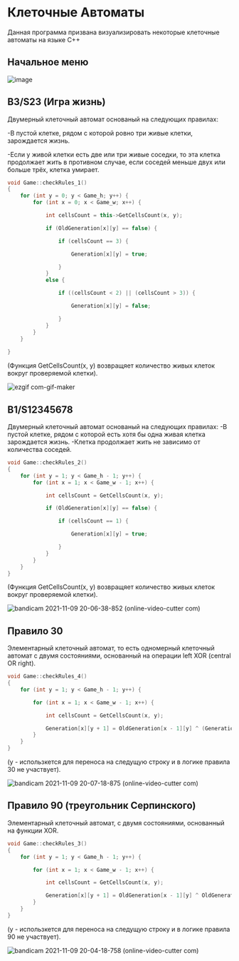# Клеточные Автоматы
Данная программа призвана визуализировать некоторые клеточные автоматы на языке С++

## Начальное меню
![image](https://user-images.githubusercontent.com/52111046/140954448-9d1647b4-acad-4b0a-96e7-6c3f995c0346.png)

## B3/S23 (Игра жизнь)
Двумерный клеточный автомат основаный на следующих правилах:

-В пустой клетке, рядом с которой ровно три живые клетки, зарождается жизнь.

-Если у живой клетки есть две или три живые соседки, то эта клетка продолжает жить в противном случае, если соседей меньше двух или больше трёх, клетка умирает.

```C++
void Game::checkRules_1()
{
	for (int y = 0; y < Game_h; y++) {
		for (int x = 0; x < Game_w; x++) {

			int cellsCount = this->GetCellsCount(x, y);

			if (OldGeneration[x][y] == false) {

				if (cellsCount == 3) {

					Generation[x][y] = true;

				}
			}
			else {

				if ((cellsCount < 2) || (cellsCount > 3)) {

					Generation[x][y] = false;

				}
			}
		}
	}
	
}
```

(Функция GetCellsCount(x, y) возвращяет количество живых клеток вокруг проверяемой клетки).

![ezgif com-gif-maker](https://user-images.githubusercontent.com/52111046/142083479-c6acc23b-900f-47c5-9567-6f0c46b1137f.gif)

## B1/S12345678
Двумерный клеточный автомат основаный на следующих правилах:
-В пустой клетке, рядом с которой есть хотя бы одна живая клетка зарождается жизнь.
-Клетка продолжает жить не зависимо от количества соседей.

```C++
void Game::checkRules_2()
{
	for (int y = 1; y < Game_h - 1; y++) {
		for (int x = 1; x < Game_w - 1; x++) {

			int cellsCount = GetCellsCount(x, y);

			if (OldGeneration[x][y] == false) {

				if (cellsCount == 1) {

					Generation[x][y] = true;

				}
			}
		}
	}
}
```

(Функция GetCellsCount(x, y) возвращяет количество живых клеток вокруг проверяемой клетки).

![bandicam 2021-11-09 20-06-38-852 (online-video-cutter com)](https://user-images.githubusercontent.com/52111046/140975793-e1558fa6-8e9d-4783-bc56-0d2a868638b5.gif)

## Правило 30
Элементарный клеточный автомат, то есть одномерный клеточный автомат с двумя состояниями, основанный на операции left XOR (central OR right).

```C++
void Game::checkRules_4()
{
	for (int y = 1; y < Game_h - 1; y++) {

		for (int x = 1; x < Game_w - 1; x++) {

			int cellsCount = GetCellsCount(x, y);

			Generation[x][y + 1] = OldGeneration[x - 1][y] ^ (Generation[x][y] || OldGeneration[x + 1][y]); //left XOR (central OR right)
		}
	}  
}
```

(y - использкется для переноса на следущую строку и в логике правила 30 не участвует).

![bandicam 2021-11-09 20-07-18-875 (online-video-cutter com)](https://user-images.githubusercontent.com/52111046/142082209-ac0bc9d6-ebc0-4e24-b2d4-f283a08a6a8a.gif)

## Правило 90 (треугольник Серпинского)
Элементарный клеточный автомат, с двумя состояниями, основанный на функции XOR.

```C++
void Game::checkRules_3()
{
	for (int y = 1; y < Game_h - 1; y++) {

		for (int x = 1; x < Game_w - 1; x++) {

			int cellsCount = GetCellsCount(x, y);

			Generation[x][y + 1] = OldGeneration[x - 1][y] ^ OldGeneration[x + 1][y];
		}
	}
}
```

(y - использкется для переноса на следущую строку и в логике правила 90 не участвует).

![bandicam 2021-11-09 20-04-18-758 (online-video-cutter com)](https://user-images.githubusercontent.com/52111046/140975116-1d2afdb3-9367-4716-ab51-9adb12a4c39e.gif)


